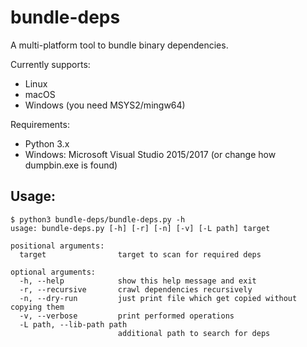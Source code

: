 # bundle-deps

A multi-platform tool to bundle binary dependencies.

Currently supports:
 - Linux
 - macOS
 - Windows (you need MSYS2/mingw64)

Requirements:
 - Python 3.x
 - Windows: Microsoft Visual Studio 2015/2017 (or change how dumpbin.exe is found)

## Usage:

```text
$ python3 bundle-deps/bundle-deps.py -h
usage: bundle-deps.py [-h] [-r] [-n] [-v] [-L path] target

positional arguments:
  target                target to scan for required deps

optional arguments:
  -h, --help            show this help message and exit
  -r, --recursive       crawl dependencies recursively
  -n, --dry-run         just print file which get copied without copying them
  -v, --verbose         print performed operations
  -L path, --lib-path path
                        additional path to search for deps
```

